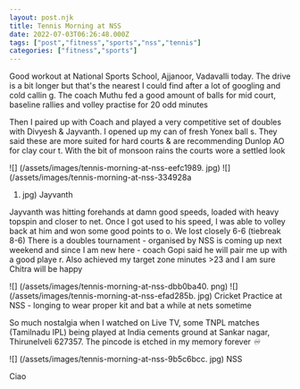 ```yaml
---
layout: post.njk
title: Tennis Morning at NSS
date: 2022-07-03T06:26:48.000Z
tags: ["post","fitness","sports","nss","tennis"]
categories: ["fitness","sports"]
---
```


Good workout at National Sports School, Ajjanoor, Vadavalli today. The drive is a bit longer but that's the nearest I could find after a lot of googling and cold callin
g. The coach Muthu fed a good amount of balls for mid court, baseline rallies and volley practise for 20 odd minutes

Then I paired up with Coach and played a very competitive set of doubles with Divyesh & Jayvanth. I opened up my can of fresh Yonex ball
s. They said these are more suited for hard courts & are recommending Dunlop AO for clay cour
t. With the bit of monsoon rains the courts wore a settled look

![] (/assets/images/tennis-morning-at-nss-eefc1989. jpg) ![] (/assets/images/tennis-morning-at-nss-334928a
1. jpg) Jayvanth

Jayvanth was hitting forehands at damn good speeds, loaded with heavy topspin and closer to net. Once I got used to his speed, I was able to volley back at him and won some good points to
o. We lost closely 6-6 (tiebreak 8-6) There is a doubles tournament - organised by NSS is coming up next weekend and since I am new here - coach Gopi said he will pair me up with a good playe
r. Also achieved my target zone minutes >23 and I am sure Chitra will be happy

![] (/assets/images/tennis-morning-at-nss-dbb0ba40. png) ![] (/assets/images/tennis-morning-at-nss-efad285b. jpg) Cricket Practice at NSS - longing to wear proper kit and bat a while at nets sometime

So much nostalgia when I watched on Live TV, some TNPL matches (Tamilnadu IPL) being played at India cements ground at Sankar nagar, Thirunelveli 627357. The pincode is etched in my memory forever _♾️_

![] (/assets/images/tennis-morning-at-nss-9b5c6bcc. jpg) NSS

Ciao
